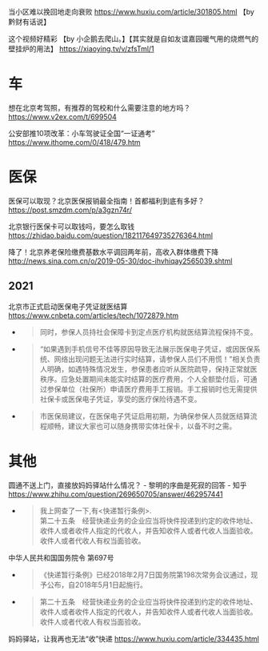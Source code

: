 
当小区难以挽回地走向衰败 https://www.huxiu.com/article/301805.html 【by 黔财有话说】

这个视频好精彩 【by 小企鹅去爬山。】【其实就是自如友谊嘉园暖气用的烧燃气的壁挂炉的用法】 https://xiaoying.tv/v/zfsTml/1

# 车

想在北京考驾照，有推荐的驾校和什么需要注意的地方吗？ https://www.v2ex.com/t/699504

公安部推10项改革：小车驾驶证全国“一证通考” https://www.ithome.com/0/418/479.htm

# 医保

医保可以取现？北京医保报销最全指南！首都福利到底有多好？ https://post.smzdm.com/p/a3gzn74r/

北京银行医保卡可以取钱吗，要怎么取钱 https://zhidao.baidu.com/question/182117649735276364.html

降了！北京养老保险缴费基数水平调回两年前，高收入群体缴费下降 http://news.sina.com.cn/o/2019-05-30/doc-ihvhiqay2565039.shtml

## 2021

北京市正式启动医保电子凭证就医结算 https://www.cnbeta.com/articles/tech/1072879.htm
- > 同时，参保人员持社会保障卡到定点医疗机构就医结算流程保持不变。
- > “如果遇到手机信号不佳等原因导致无法展示医保电子凭证，或因医保系统、网络出现问题无法进行实时结算，请参保人员们不用慌！”相关负责人明确，如遇特殊情况发生，参保患者应听从医院疏导，保持正常就医秩序。应急处置期间未能实时结算的医疗费用，个人全额垫付后，可通过参保单位（社保所）申请医疗费用手工报销。手工报销时也无需提供社保卡或医保电子凭证，享受的医疗保险待遇不变。
- > 市医保局建议，在医保电子凭证启用初期，为确保参保人员就医结算流程顺畅，建议大家也可以随身携带实体社保卡，以备不时之需。

# 其他

圆通不送上门，直接放妈妈驿站什么情况？ - 黎明的序曲是死寂的回答 - 知乎 https://www.zhihu.com/question/269650705/answer/462957441
- > 我上网查了一下,有<快递暂行条例>. <br> 第二十五条　经营快递业务的企业应当将快件投递到约定的收件地址、收件人或者收件人指定的代收人，并告知收件人或者代收人当面验收。收件人或者代收人有权当面验收。

中华人民共和国国务院令 第697号
- >《快递暂行条例》已经2018年2月7日国务院第198次常务会议通过，现予公布，自2018年5月1日起施行。
- > 第二十五条　经营快递业务的企业应当将快件投递到约定的收件地址、收件人或者收件人指定的代收人，并告知收件人或者代收人当面验收。收件人或者代收人有权当面验收。

妈妈驿站，让我再也无法“收”快递 https://www.huxiu.com/article/334435.html
